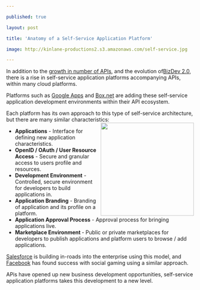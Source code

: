 ---
published: true
layout: post
title: 'Anatomy of a Self-Service Application Platform'
image: http://kinlane-productions2.s3.amazonaws.com/self-service.jpg
---

In addition to the <a title="Growth in Number of APIs" href="http://blog.apievangelist.com/2011/03/08/programmable-web-3000-apis-and-growing/">growth in number of APIs</a>, and the evolution of<a title="BizDev 2.0" href="http://blog.apievangelist.com/2010/10/07/biz-dev-2-0/">BizDev 2.0</a>, there is a rise in self-service application platforms accompanying APIs, within many cloud platforms.<p>
Platforms such as <a title="Google Apps" href="http://blog.apievangelist.com/2011/04/08/google-apps-marketplace/">Google Apps</a> and <a title="Box.net" href="http://blog.apievangelist.com/2011/04/08/box-net-openbox/">Box.net</a> are adding these self-service application development environments within their API ecosystem.<p>
Each platform has its own approach to this type of self-service architecture, but there are many similar characteristics:<img src="https://kinlane-productions2.s3.amazonaws.com/self-service.jpg" alt="" width="250" align="right" />
<ul class="mainlist">
	<li><strong>Applications</strong> - Interface for defining new application characteristics.</li>
	<li><strong>OpenID / OAuth / User Resource Access</strong> - Secure and granular access to users profile and resources.</li>
	<li><strong>Development Environment</strong> - Controlled, secure environment for developers to build applications in.</li>
	<li><strong>Application Branding</strong> - Branding of application and its profile on a platform.</li>
	<li><strong>Application Approval Process</strong> - Approval process for bringing applications live.</li>
	<li><strong>Marketplace Environment </strong>- Public or private marketplaces for developers to publish applications and platform users to browse / add applications.</li>
</ul>
<a title="Salesforce" href="http://www.salesforce.com">Salesforce</a> is building in-roads into the enterprise using this model, and <a title="Facebook" href="http://www.kinlane.com/category/facebook/">Facebook</a> has found success with social gaming using a similar approach.<p>
APis have opened up new business development opportunities, self-service application platforms takes this development to a new level.

